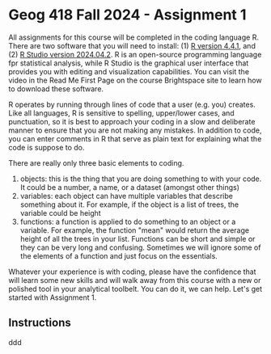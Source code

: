 # Geog 418 Fall 2024 - Assignment 1
All assignments for this course will be completed in the coding language R. There are two software that you will need to install: (1) [R version 4.4.1](https://www.r-project.org/), and (2) [R Studio version 2024.04.2](https://posit.co/download/rstudio-desktop/). R is an open-source programming language fpr statistical analysis, while R Studio is the graphical user interface that provides you with editing and visualization capabilities. You can visit the video in the Read Me First Page on the course Brightspace site to learn how to download these software. 

R operates by running through lines of code that a user (e.g. you) creates. Like all languages, R is sensitive to spelling, upper/lower cases, and punctuation, so it is best to approach your coding in a slow and deliberate manner to ensure that you are not making any mistakes. In addition to code, you can enter comments in R that serve as plain text for explaining what the code is suppose to do.

There are really only three basic elements to coding. 
1. objects: this is the thing that you are doing something to with your code. It could be a number, a name, or a dataset (amongst other things)
2. variables: each object can have multiple variables that describe something about it. For example, if the object is a list of trees, the variable could be height
3. functions: a function is applied to do something to an object or a variable. For example, the function "mean" would return the average height of all the trees in your list. Functions can be short and simple or they can be very long and confusing. Sometimes we will ignore some of the elements of a function and just focus on the essentials.

Whatever your experience is with coding, please have the confidence that will learn some new skills and will walk away from this course with a new or polished tool in your analytical toolbelt. You can do it, we can help. Let's get started with Assignment 1.


## Instructions
ddd






